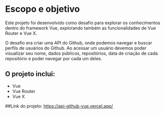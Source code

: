 # Escopo e objetivo

Este projeto foi desenvolvido como desafio para explorar os conhecimentos dentro do framework Vue, explorando também as funcionalidades de Vue Router e Vue X.

O desafio era criar uma API do Github, onde podemos navegar e buscar perfils de usuários do Github. Ao acessar um usuário devemos poder visualizar seu nome, dados públicos, repositórios, data de criação de cada repositório e poder navegar por cada um deles.

## O projeto inclui:
- Vue
- Vue Router
- Vue X

##Link do projeto:
https://api-github-vue.vercel.app/
